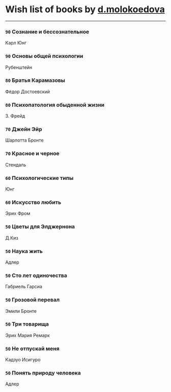 # Wish list of books by [d.molokoedova](http://vk.com/id152183909)
---

### `90` Сознание и бессознательное
Карл Юнг

### `90` Основы общей психологии
Рубенштейн

### `80` Братья Карамазовы
Фёдор Достоевский

### `80` Психопатология обыденной жизни
З. Фрейд

### `70` Джейн Эйр
Шарлотта Бронте

### `70` Красное и черное
Стендаль

### `60` Психологические типы
Юнг

### `60` Искусство любить
Эрих Фром

### `50` Цветы для Элджернона
Д.Киз

### `50` Наука жить
Адлер

### `50` Сто лет одиночества
Габриель Гарсиа

### `50` Грозовой перевал
Эмили Бронте

### `50` Три товарища
Эрих Мария Ремарк

### `50` Не отпускай меня
Кадзуо Исигуро

### `50` Понять природу человека
Адлер

